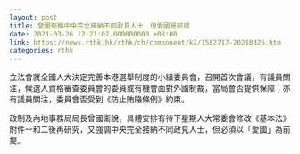 ```yaml
---
layout: post
title: 曾國衞稱中央完全接納不同政見人士　但愛國是前提
date: 2021-03-26 12:21:07.000000000 +08:00
link: https://news.rthk.hk/rthk/ch/component/k2/1582717-20210326.htm
categories: rthk
---
```


立法會就全國人大決定完善本港選舉制度的小組委員會，召開首次會議，有議員關注，候選人資格審查委員會的委員或有機會面對外國制裁，當局會否提供保障；亦有議員關注，委員會否受到《防止賄賂條例》約束。

政制及內地事務局局長曾國衞說，具體安排有待下星期人大常委會修改《基本法》附件一和二後再研究，又強調中央完全接納不同政見人士，但必須以「愛國」為前提。
